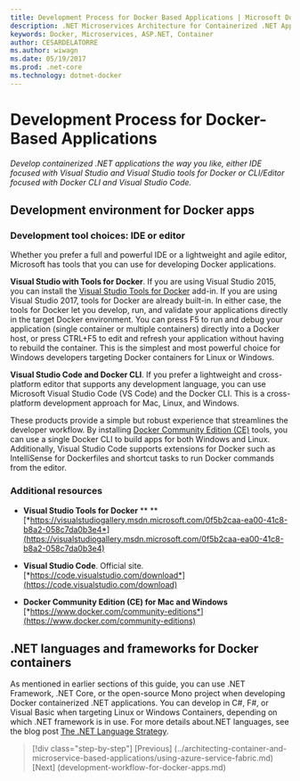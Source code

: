```yaml
---
title: Development Process for Docker Based Applications | Microsoft Docs 
description: .NET Microservices Architecture for Containerized .NET Applications | Development Process for Docker Based Applications
keywords: Docker, Microservices, ASP.NET, Container
author: CESARDELATORRE
ms.author: wiwagn
ms.date: 05/19/2017
ms.prod: .net-core
ms.technology: dotnet-docker
---
```

# Development Process for Docker-Based Applications

*Develop containerized .NET applications the way you like, either IDE focused with Visual Studio and Visual Studio tools for Docker or CLI/Editor focused with Docker CLI and Visual Studio Code.*

## Development environment for Docker apps

### Development tool choices: IDE or editor

Whether you prefer a full and powerful IDE or a lightweight and agile editor, Microsoft has tools that you can use for developing Docker applications.

**Visual Studio with Tools for Docker**. If you are using Visual Studio 2015, you can install the [Visual Studio Tools for Docker](https://marketplace.visualstudio.com/items?itemName=MicrosoftCloudExplorer.VisualStudioToolsforDocker-Preview) add-in. If you are using Visual Studio 2017, tools for Docker are already built-in. In either case, the tools for Docker let you develop, run, and validate your applications directly in the target Docker environment. You can press F5 to run and debug your application (single container or multiple containers) directly into a Docker host, or press CTRL+F5 to edit and refresh your application without having to rebuild the container. This is the simplest and most powerful choice for Windows developers targeting Docker containers for Linux or Windows.

**Visual Studio Code and Docker CLI**. If you prefer a lightweight and cross-platform editor that supports any development language, you can use Microsoft Visual Studio Code (VS Code) and the Docker CLI. This is a cross-platform development approach for Mac, Linux, and Windows.

These products provide a simple but robust experience that streamlines the developer workflow. By installing [Docker Community Edition (CE)](https://www.docker.com/community-edition) tools, you can use a single Docker CLI to build apps for both Windows and Linux. Additionally, Visual Studio Code supports extensions for Docker such as IntelliSense for Dockerfiles and shortcut tasks to run Docker commands from the editor.

### Additional resources

-   **Visual Studio Tools for Docker** **
    **[*https://visualstudiogallery.msdn.microsoft.com/0f5b2caa-ea00-41c8-b8a2-058c7da0b3e4*](https://visualstudiogallery.msdn.microsoft.com/0f5b2caa-ea00-41c8-b8a2-058c7da0b3e4)

-   **Visual Studio Code**. Official site.
    [*https://code.visualstudio.com/download*](https://code.visualstudio.com/download)

-   **Docker Community Edition (CE) for Mac and Windows**
    [*https://www.docker.com/community-editions*](https://www.docker.com/community-editions)

## .NET languages and frameworks for Docker containers

As mentioned in earlier sections of this guide, you can use .NET Framework, .NET Core, or the open-source Mono project when developing Docker containerized .NET applications. You can develop in C\#, F\#, or Visual Basic when targeting Linux or Windows Containers, depending on which .NET framework is in use. For more details about.NET languages, see the blog post [The .NET Language Strategy](https://blogs.msdn.microsoft.com/dotnet/2017/02/01/the-net-language-strategy/).


>[!div class="step-by-step"]
[Previous] (../architecting-container-and-microservice-based-applications/using-azure-service-fabric.md)
[Next] (development-workflow-for-docker-apps.md)
